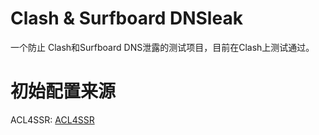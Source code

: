 # Clash & Surfboard DNSleak
一个防止 Clash和Surfboard DNS泄露的测试项目，目前在Clash上测试通过。
# 初始配置来源
ACL4SSR: [ACL4SSR](https://github.com/ACL4SSR/ACL4SSR/tree/master)
